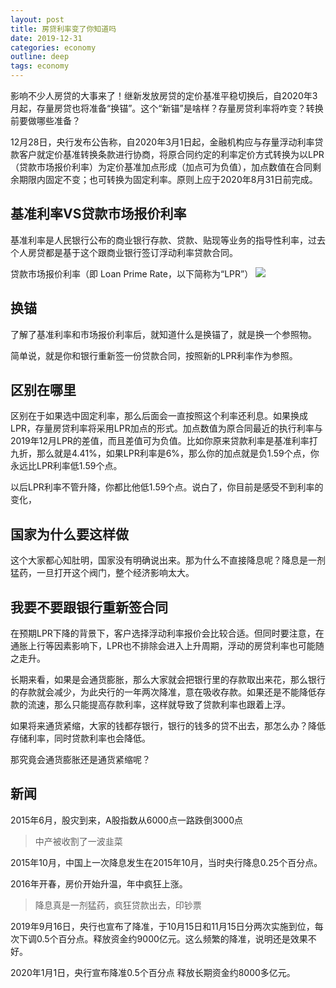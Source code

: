 ```yaml
---
layout: post
title: 房贷利率变了你知道吗
date: 2019-12-31
categories: economy
outline: deep
tags: economy
---
```


影响不少人房贷的大事来了！继新发放房贷的定价基准平稳切换后，自2020年3月起，存量房贷也将准备“换锚”。这个“新锚”是啥样？存量房贷利率将咋变？转换前要做哪些准备？

12月28日，央行发布公告称，自2020年3月1日起，金融机构应与存量浮动利率贷款客户就定价基准转换条款进行协商，将原合同约定的利率定价方式转换为以LPR（贷款市场报价利率）为定价基准加点形成（加点可为负值），加点数值在合同剩余期限内固定不变；也可转换为固定利率。原则上应于2020年8月31日前完成。

## 基准利率VS贷款市场报价利率

基准利率是人民银行公布的商业银行存款、贷款、贴现等业务的指导性利率，过去个人房贷都是基于这个跟商业银行签订浮动利率贷款合同。

贷款市场报价利率（即 Loan Prime Rate，以下简称为“LPR”）
![](https://tva1.sinaimg.cn/large/0082zybpgy1gc6n6y2y28j310g0eg4jj.jpg)

## 换锚

了解了基准利率和市场报价利率后，就知道什么是换锚了，就是换一个参照物。

简单说，就是你和银行重新签一份贷款合同，按照新的LPR利率作为参照。

## 区别在哪里

区别在于如果选中固定利率，那么后面会一直按照这个利率还利息。如果换成LPR，存量房贷利率将采用LPR加点的形式。加点数值为原合同最近的执行利率与2019年12月LPR的差值，而且差值可为负值。比如你原来贷款利率是基准利率打九折，那么就是4.41%，如果LPR利率是6%，那么你的加点就是负1.59个点，你永远比LPR利率低1.59个点。

以后LPR利率不管升降，你都比他低1.59个点。说白了，你目前是感受不到利率的变化，

## 国家为什么要这样做

这个大家都心知肚明，国家没有明确说出来。那为什么不直接降息呢？降息是一剂猛药，一旦打开这个阀门，整个经济影响太大。

## 我要不要跟银行重新签合同

在预期LPR下降的背景下，客户选择浮动利率报价会比较合适。但同时要注意，在通胀上行等因素影响下，LPR也不排除会进入上升周期，浮动的房贷利率也可能随之走升。

长期来看，如果是会通货膨胀，那么大家就会把银行里的存款取出来花，那么银行的存款就会减少，为此央行的一年两次降准，意在吸收存款。如果还是不能降低存款的流速，那么只能提高存款利率，这样就导致了贷款利率也跟着上浮。

如果将来通货紧缩，大家的钱都存银行，银行的钱多的贷不出去，那怎么办？降低存储利率，同时贷款利率也会降低。

那究竟会通货膨胀还是通货紧缩呢？

## 新闻

2015年6月，股灾到来，A股指数从6000点一路跌倒3000点
> 中产被收割了一波韭菜

2015年10月，中国上一次降息发生在2015年10月，当时央行降息0.25个百分点。

2016年开春，房价开始升温，年中疯狂上涨。
> 降息真是一剂猛药，疯狂贷款出去，印钞票

2019年9月16日，央行也宣布了降准，于10月15日和11月15日分两次实施到位，每次下调0.5个百分点。释放资金约9000亿元。这么频繁的降准，说明还是效果不好。

2020年1月1日，央行宣布降准0.5个百分点 释放长期资金约8000多亿元。
